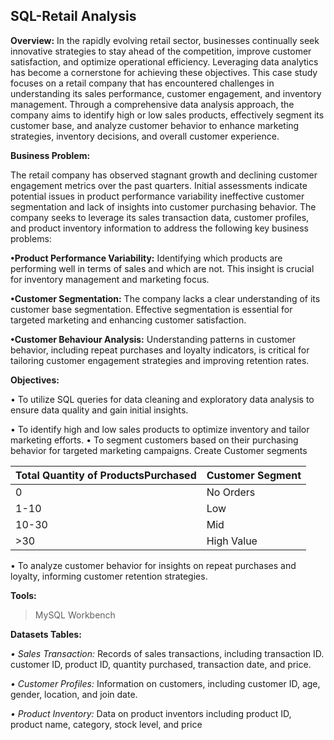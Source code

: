 ## SQL-Retail Analysis

**Overview:**   In the rapidly evolving retail sector, businesses continually seek innovative strategies to stay ahead of the competition, improve customer satisfaction, and optimize operational efficiency. Leveraging data analytics has become a cornerstone for achieving these objectives. This case study focuses on a retail company that has encountered challenges in understanding its sales performance, customer engagement, and inventory management. Through a comprehensive data analysis approach, the company aims to identify high or low sales products, effectively segment its customer base, and analyze customer behavior to enhance marketing strategies, inventory decisions, and overall customer experience.

**Business Problem:**

The retail company has observed stagnant growth and declining customer engagement metrics over the past quarters. Initial assessments indicate potential issues in product performance variability ineffective customer segmentation and
lack of insights into customer purchasing behavior. The company seeks to leverage its sales transaction data, customer profiles, and product inventory information to address the following key business problems:

**•Product Performance Variability:** Identifying which products are performing well in terms of sales and which are not. This insight is crucial for inventory management and marketing focus.

**•Customer Segmentation:** The company lacks a clear understanding of its customer base segmentation. Effective segmentation is essential for targeted marketing and enhancing customer satisfaction.

**•Customer Behaviour Analysis:** Understanding patterns in customer behavior, including repeat purchases and loyalty indicators, is critical for tailoring customer engagement strategies and improving retention rates.

**Objectives:**

• To utilize SQL queries for data cleaning and exploratory data analysis to ensure data quality and gain initial insights.

• To identify high and low sales products to optimize inventory and tailor marketing efforts.
• To segment customers based on their purchasing behavior for targeted marketing campaigns. Create Customer segments


|Total Quantity of ProductsPurchased | Customer Segment|
|--------------------------|----------------|
|            0             |    No Orders   |
|          1-10            |      Low                
|          10-30           |      Mid
|          >30             |   High Value


• To analyze customer behavior for insights on repeat purchases and loyalty, informing customer retention strategies.

**Tools:**

>MySQL Workbench

**Datasets Tables:**

*• Sales Transaction:* Records of sales transactions, including transaction ID. customer ID, product ID, quantity purchased, transaction date, and  price.

*• Customer Profiles:* Information on customers, including customer ID, age, gender, location, and join date.

*• Product Inventory:* Data on product inventors including product ID, product name, category, stock level, and price


